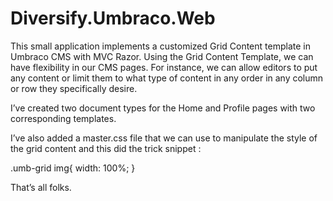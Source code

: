 # Diversify.Umbraco.Web

This small application implements a customized Grid Content template in Umbraco CMS with MVC Razor. Using the Grid Content Template, we can have flexibility in our CMS pages. For instance, we can allow editors to put any content or limit them to what type of content in any order in any column or row they specifically desire.


I’ve created two document types for the Home and Profile pages with two corresponding templates.

I’ve also added a master.css file that we can use to manipulate the style of the grid content and this did the trick snippet :

.umb-grid img{
     width: 100%;
}

That’s all folks.

